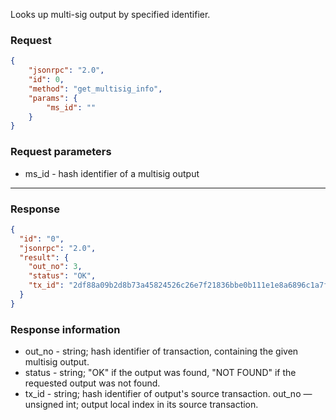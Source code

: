 Looks up multi-sig output by specified identifier.

### Request

```json
{
	"jsonrpc": "2.0",
	"id": 0,
	"method": "get_multisig_info",
	"params": {
		"ms_id": ""
	}
}
```

### Request parameters

- ms_id - hash identifier of a multisig output

---

### Response

```json
{
  "id": "0",
  "jsonrpc": "2.0",
  "result": {
    "out_no": 3,
    "status": "OK",
    "tx_id": "2df88a09b2d8b73a45824526c26e7f21836bbe0b111e1e8a6896c1a7fc8e03eb"
  }
}
```

### Response information

- out_no - string; hash identifier of transaction, containing the given multisig output.
- status - string; "OK" if the output was found, "NOT FOUND" if the requested output was not found.
- tx_id - string; hash identifier of output's source transaction.
  out_no — unsigned int; output local index in its source transaction.